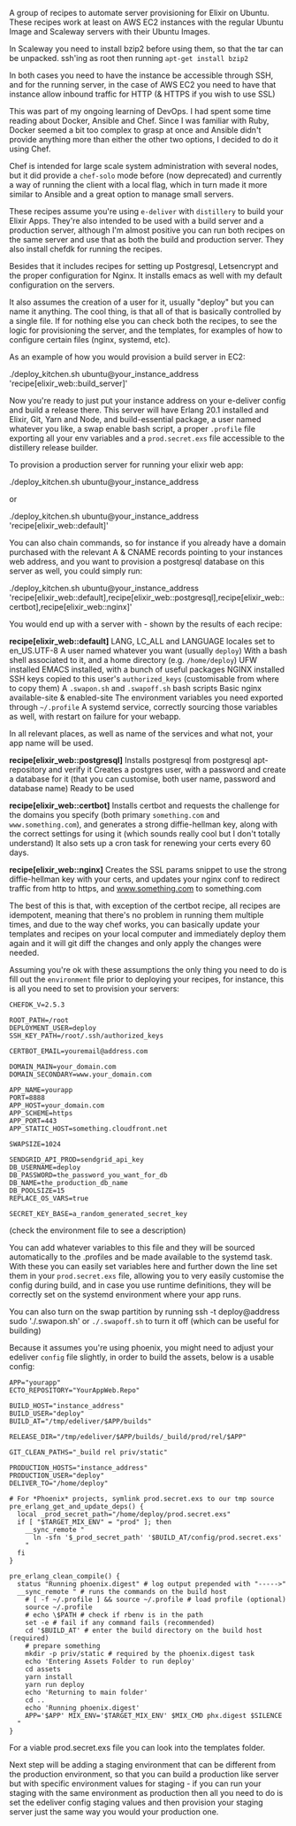A group of recipes to automate server provisioning for Elixir on Ubuntu.
These recipes work at least on AWS EC2 instances with the regular Ubuntu Image and Scaleway servers with their Ubuntu Images.

In Scaleway you need to install bzip2 before using them, so that the tar can be unpacked.
ssh'ing as root then running
`apt-get install bzip2`

In both cases you need to have the instance be accessible through SSH, and for the running server, in the case of AWS EC2 you need to have that instance allow inbound traffic for HTTP (& HTTPS if you wish to use SSL)

This was part of my ongoing learning of DevOps. I had spent some time reading about Docker, Ansible and Chef. Since I was familiar with Ruby, Docker seemed a bit too complex to grasp at once and Ansible didn't provide anything more than either the other two options, I decided to do it using Chef.

Chef is intended for large scale system administration with several nodes, but it did provide a `chef-solo` mode before (now deprecated) and currently a way of running the client with a local flag, which in turn made it more similar to Ansible and a great option to manage small servers.

These recipes assume you're using `e-deliver` with `distillery` to build your Elixir Apps. They're also intended to be used with a build server and a production server, although I'm almost positive you can run both recipes on the same server and use that as both the build and production server. They also install chefdk for running the recipes.

Besides that it includes recipes for setting up Postgresql, Letsencrypt and the proper configuration for Nginx. It installs emacs as well with my default configuration on the servers.

It also assumes the creation of a user for it, usually "deploy" but you can name it anything. The cool thing, is that all of that is basically controlled by a single file. If for nothing else you can check both the recipes, to see the logic for provisioning the server, and the templates, for examples of how to configure certain files (nginx, systemd, etc).

As an example of how you would provision a build server in EC2:

./deploy_kitchen.sh ubuntu@your_instance_address 'recipe[elixir_web::build_server]'

Now you're ready to just put your instance address on your e-deliver config and build a release there. This server will have Erlang 20.1 installed and Elixir, Git, Yarn and Node, and build-essential package, a user named whatever you like, a swap enable bash script, a proper `.profile` file exporting all your env variables and a `prod.secret.exs` file accessible to the distillery release builder.


To provision a production server for running your elixir web app:

./deploy_kitchen.sh ubuntu@your_instance_address

or

./deploy_kitchen.sh ubuntu@your_instance_address 'recipe[elixir_web::default]'

You can also chain commands, so for instance if you already have a domain purchased with the relevant A & CNAME records pointing to your instances web address, and you want to provision a postgresql database on this server as well, you could simply run:

./deploy_kitchen.sh ubuntu@your_instance_address 'recipe[elixir_web::default],recipe[elixir_web::postgresql],recipe[elixir_web::certbot],recipe[elixir_web::nginx]'

You would end up with a server with - shown by the results of each recipe:

**recipe[elixir_web::default]**
LANG, LC_ALL and LANGUAGE locales set to en_US.UTF-8
A user named whatever you want (usually `deploy`)
With a bash shell associated to it, and a home directory (e.g. `/home/deploy`)
UFW installed
EMACS installed, with a bunch of useful packages
NGINX installed
SSH keys copied to this user's `authorized_keys` (customisable from where to copy them)
A `.swapon.sh` and `.swapoff.sh` bash scripts
Basic nginx available-site & enabled-site
The environment variables you need exported through `~/.profile`
A systemd service, correctly sourcing those variables as well, with restart on failure for your webapp.

In all relevant places, as well as name of the services and what not, your app name will be used.

**recipe[elixir_web::postgresql]**
Installs postgresql from postgresql apt-repository and verify it
Creates a postgres user, with a password and create a database for it (that you can customise, both user name, password and database name)
Ready to be used

**recipe[elixir_web::certbot]**
Installs certbot and requests the challenge for the domains you specify (both primary `something.com` and `www.something.com`), and generates a strong diffie-hellman key, along with the correct settings for using it (which sounds really cool but I don't totally understand)
It also sets up a cron task for renewing your certs every 60 days.

**recipe[elixir_web::nginx]**
Creates the SSL params snippet to use the strong diffie-hellman key with your certs, and updates your nginx conf to redirect traffic from http to https, and www.something.com to something.com


The best of this is that, with exception of the certbot recipe, all recipes are idempotent, meaning that there's no problem in running them multiple times, and due to the way chef works, you can basically update your templates and recipes on your local computer and immediately deploy them again and it will git diff the changes and only apply the changes were needed.

Assuming you're ok with these assumptions the only thing you need to do is fill out the `environment` file prior to deploying your recipes, for instance, this is all you need to set to provision your servers:

```
CHEFDK_V=2.5.3

ROOT_PATH=/root
DEPLOYMENT_USER=deploy
SSH_KEY_PATH=/root/.ssh/authorized_keys

CERTBOT_EMAIL=youremail@address.com

DOMAIN_MAIN=your_domain.com
DOMAIN_SECONDARY=www.your_domain.com

APP_NAME=yourapp
PORT=8888
APP_HOST=your_domain.com
APP_SCHEME=https
APP_PORT=443
APP_STATIC_HOST=something.cloudfront.net

SWAPSIZE=1024

SENDGRID_API_PROD=sendgrid_api_key
DB_USERNAME=deploy
DB_PASSWORD=the_password_you_want_for_db
DB_NAME=the_production_db_name
DB_POOLSIZE=15
REPLACE_OS_VARS=true

SECRET_KEY_BASE=a_random_generated_secret_key
```

(check the environment file to see a description)

You can add whatever variables to this file and they will be sourced automatically to the .profiles and be made available to the systemd task. With these you can easily set variables here and further down the line set them in your `prod.secret.exs` file, allowing you to very easily customise the config during build, and in case you use runtime definitions, they will be correctly set on the systemd environment where your app runs.

You can also turn on the swap partition by running ssh -t deploy@address sudo './.swapon.sh' or `./.swapoff.sh` to turn it off (which can be useful for building)

Because it assumes you're using phoenix, you might need to adjust your edeliver `config` file slightly, in order to build the assets, below is a usable config:

```
APP="yourapp"
ECTO_REPOSITORY="YourAppWeb.Repo"

BUILD_HOST="instance_address"
BUILD_USER="deploy"
BUILD_AT="/tmp/edeliver/$APP/builds"

RELEASE_DIR="/tmp/edeliver/$APP/builds/_build/prod/rel/$APP"

GIT_CLEAN_PATHS="_build rel priv/static"

PRODUCTION_HOSTS="instance_address"
PRODUCTION_USER="deploy"
DELIVER_TO="/home/deploy"

# For *Phoenix* projects, symlink prod.secret.exs to our tmp source
pre_erlang_get_and_update_deps() {
  local _prod_secret_path="/home/deploy/prod.secret.exs"
  if [ "$TARGET_MIX_ENV" = "prod" ]; then
    __sync_remote "
      ln -sfn '$_prod_secret_path' '$BUILD_AT/config/prod.secret.exs'
    "
  fi
}

pre_erlang_clean_compile() {
  status "Running phoenix.digest" # log output prepended with "----->"
  __sync_remote " # runs the commands on the build host
    # [ -f ~/.profile ] && source ~/.profile # load profile (optional)
    source ~/.profile
    # echo \$PATH # check if rbenv is in the path
    set -e # fail if any command fails (recommended)
    cd '$BUILD_AT' # enter the build directory on the build host (required)
    # prepare something
    mkdir -p priv/static # required by the phoenix.digest task
    echo 'Entering Assets Folder to run deploy'
    cd assets
    yarn install
    yarn run deploy
    echo 'Returning to main folder'
    cd ..
    echo 'Running phoenix.digest'
    APP='$APP' MIX_ENV='$TARGET_MIX_ENV' $MIX_CMD phx.digest $SILENCE
  "
}
```

For a viable prod.secret.exs file you can look into the templates folder.

Next step will be adding a staging environment that can be different from the production environment, so that you can build a production like server but with specific environment values for staging - if you can run your staging with the same environment as production then all you need to do is set the edeliver config staging values and then provision your staging server just the same way you would your production one.

